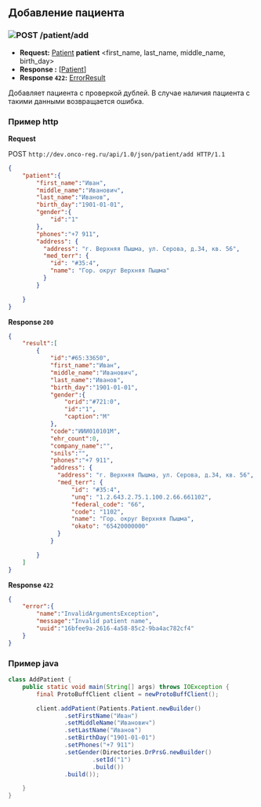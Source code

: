 ## Добавление пациента

### ![POST](../../../img/post.png) /patient/add
* **Request:** [Patient](../../../types/types.md#com.siams.med.api.Patient) **patient** <first_name, last_name, middle_name, birth_day>
* **Response :** [[Patient](../../../types/types.md#com.siams.med.api.Patient)]
* **Response ```422```:** [ErrorResult](../../../types/types.md#com.siams.med.api.ErrorResult)

Добавляет пациента с проверкой дублей. В случае наличия пациента с такими данными возвращается ошибка.

### Пример http

**Request**

POST `http://dev.onco-reg.ru/api/1.0/json/patient/add HTTP/1.1`

```json
{
    "patient":{
        "first_name":"Иван",
        "middle_name":"Иванович",
        "last_name":"Иванов",
        "birth_day":"1901-01-01",
        "gender":{
            "id":"1"
        },
        "phones":"+7 911",
        "address": {
          "address": "г. Верхняя Пышма, ул. Серова, д.34, кв. 56",
          "med_terr": {
            "id": "#35:4",
            "name": "Гор. округ Верхняя Пышма"
          }
        }

    }
}
```

**Response `200`**

```json
{
    "result":[
        {
            "id":"#65:33650",
            "first_name":"Иван",
            "middle_name":"Иванович",
            "last_name":"Иванов",
            "birth_day":"1901-01-01",
            "gender":{
                "orid":"#721:0",
                "id":"1",
                "caption":"М"
            },
            "code":"ИИИ010101М",
            "ehr_count":0,
            "company_name":"",
            "snils":"",
            "phones":"+7 911",
            "address": {
              "address": "г. Верхняя Пышма, ул. Серова, д.34, кв. 56",
              "med_terr": {
                  "id": "#35:4",
                  "unq": "1.2.643.2.75.1.100.2.66.661102",
                  "federal_code": "66",
                  "code": "1102",
                  "name": "Гор. округ Верхняя Пышма",
                  "okato": "65420000000"
              }
            }

        }
    ]
}
```

**Response `422`**

```json
{
    "error":{
        "name":"InvalidArgumentsException",
        "message":"Invalid patient name",
        "uuid":"16bfee9a-2616-4a58-85c2-9ba4ac782cf4"
    }
}
```


### Пример java

```java
class AddPatient {
    public static void main(String[] args) throws IOException {
        final ProtoBuffClient client = newProtoBuffClient();

        client.addPatient(Patients.Patient.newBuilder()
                .setFirstName("Иван")
                .setMiddleName("Иванович")
                .setLastName("Иванов")
                .setBirthDay("1901-01-01")
                .setPhones("+7 911")
                .setGender(Directories.DrPrsG.newBuilder()
                        .setId("1")
                        .build())
                .build());

    }
}
```

